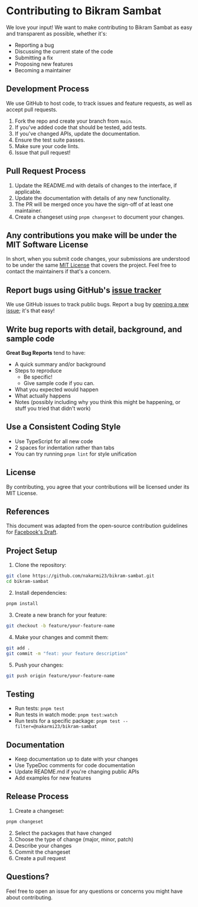 # Contributing to Bikram Sambat

We love your input! We want to make contributing to Bikram Sambat as easy and transparent as possible, whether it's:

- Reporting a bug
- Discussing the current state of the code
- Submitting a fix
- Proposing new features
- Becoming a maintainer

## Development Process

We use GitHub to host code, to track issues and feature requests, as well as accept pull requests.

1. Fork the repo and create your branch from `main`.
2. If you've added code that should be tested, add tests.
3. If you've changed APIs, update the documentation.
4. Ensure the test suite passes.
5. Make sure your code lints.
6. Issue that pull request!

## Pull Request Process

1. Update the README.md with details of changes to the interface, if applicable.
2. Update the documentation with details of any new functionality.
3. The PR will be merged once you have the sign-off of at least one maintainer.
4. Create a changeset using `pnpm changeset` to document your changes.

## Any contributions you make will be under the MIT Software License

In short, when you submit code changes, your submissions are understood to be under the same [MIT License](http://choosealicense.com/licenses/mit/) that covers the project. Feel free to contact the maintainers if that's a concern.

## Report bugs using GitHub's [issue tracker](https://github.com/nakarmi23/bikram-sambat/issues)

We use GitHub issues to track public bugs. Report a bug by [opening a new issue](https://github.com/nakarmi23/bikram-sambat/issues/new); it's that easy!

## Write bug reports with detail, background, and sample code

**Great Bug Reports** tend to have:

- A quick summary and/or background
- Steps to reproduce
  - Be specific!
  - Give sample code if you can.
- What you expected would happen
- What actually happens
- Notes (possibly including why you think this might be happening, or stuff you tried that didn't work)

## Use a Consistent Coding Style

* Use TypeScript for all new code
* 2 spaces for indentation rather than tabs
* You can try running `pnpm lint` for style unification

## License

By contributing, you agree that your contributions will be licensed under its MIT License.

## References

This document was adapted from the open-source contribution guidelines for [Facebook's Draft](https://github.com/facebook/draft-js/blob/a9316a723f9e918afde44dea68b5f9f39b7d9b00/CONTRIBUTING.md).

## Project Setup

1. Clone the repository:
```bash
git clone https://github.com/nakarmi23/bikram-sambat.git
cd bikram-sambat
```

2. Install dependencies:
```bash
pnpm install
```

3. Create a new branch for your feature:
```bash
git checkout -b feature/your-feature-name
```

4. Make your changes and commit them:
```bash
git add .
git commit -m "feat: your feature description"
```

5. Push your changes:
```bash
git push origin feature/your-feature-name
```

## Testing

- Run tests: `pnpm test`
- Run tests in watch mode: `pnpm test:watch`
- Run tests for a specific package: `pnpm test --filter=@nakarmi23/bikram-sambat`

## Documentation

- Keep documentation up to date with your changes
- Use TypeDoc comments for code documentation
- Update README.md if you're changing public APIs
- Add examples for new features

## Release Process

1. Create a changeset:
```bash
pnpm changeset
```

2. Select the packages that have changed
3. Choose the type of change (major, minor, patch)
4. Describe your changes
5. Commit the changeset
6. Create a pull request

## Questions?

Feel free to open an issue for any questions or concerns you might have about contributing.
